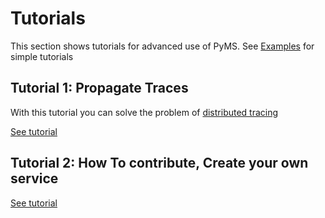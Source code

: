 # Tutorials

This section shows tutorials for advanced use of PyMS. See [Examples](examples.md) for simple tutorials

## Tutorial 1: Propagate Traces
With this tutorial you can solve the problem of [distributed tracing](https://microservices.io/patterns/observability/distributed-tracing.html)

[See tutorial](tutorial_propagate_traces.md)


## Tutorial 2: How To contribute, Create your own service

[See tutorial](tutorial_create_services.md)
